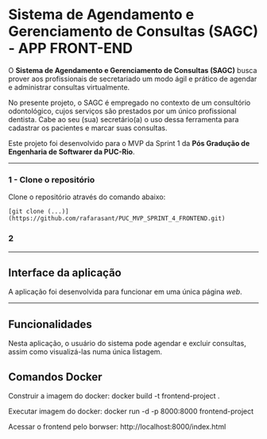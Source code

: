 # Sistema de Agendamento e Gerenciamento de Consultas (SAGC) - APP FRONT-END

O **Sistema de Agendamento e Gerenciamento de Consultas (SAGC)** busca prover aos profissionais de secretariado 
um modo ágil e prático de agendar e administrar consultas virtualmente.

No presente projeto, o SAGC é empregado no contexto de um consultório odontológico, cujos serviços são 
prestados por um único profissional dentista. Cabe ao seu (sua) secretário(a) o uso dessa ferramenta 
para cadastrar os pacientes e marcar suas consultas.

Este projeto foi desenvolvido para o MVP da Sprint 1 da **Pós Gradução de Engenharia de Softwarer da PUC-Rio**. 

---
### 1 - Clone o repositório

Clone o repositório através do comando abaixo:

```
[git clone (...)] (https://github.com/rafarasant/PUC_MVP_SPRINT_4_FRONTEND.git)
```

### 2 
---
## Interface da aplicação

A aplicação foi desenvolvida para funcionar em uma única página *web*.

---
## Funcionalidades

Nesta aplicação, o usuário do sistema pode agendar e excluir consultas, assim como visualizá-las numa única listagem.


## Comandos Docker

Construir a imagem do docker: docker build -t frontend-project .

Executar imagem do docker:  docker run -d -p 8000:8000 frontend-project

Acessar o frontend pelo borwser: http://localhost:8000/index.html

